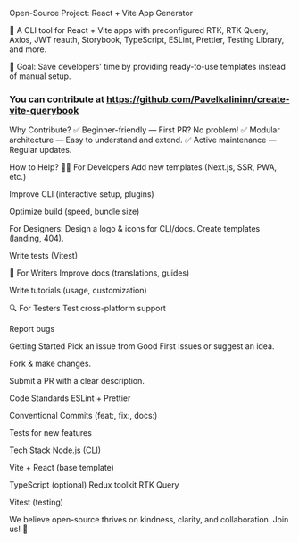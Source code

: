 Open-Source Project: React + Vite App Generator


🚀 A CLI tool for React + Vite apps with preconfigured RTK, RTK Query, Axios, JWT reauth, Storybook, TypeScript, ESLint, Prettier, Testing Library, and more.

🔧 Goal: Save developers' time by providing ready-to-use templates instead of manual setup.



### You can contribute at https://github.com/Pavelkalininn/create-vite-querybook
Why Contribute?
✅ Beginner-friendly — First PR? No problem!
✅ Modular architecture — Easy to understand and extend.
✅ Active maintenance — Regular updates.

How to Help?
👨‍💻 For Developers
Add new templates (Next.js, SSR, PWA, etc.)

Improve CLI (interactive setup, plugins)

Optimize build (speed, bundle size)

For Designers:
Design a logo & icons for CLI/docs.
Create templates (landing, 404).

Write tests (Vitest)

📖 For Writers
Improve docs (translations, guides)

Write tutorials (usage, customization)

🔍 For Testers
Test cross-platform support

Report bugs

Getting Started
Pick an issue from Good First Issues or suggest an idea.

Fork & make changes.

Submit a PR with a clear description.

Code Standards
ESLint + Prettier

Conventional Commits (feat:, fix:, docs:)

Tests for new features

Tech Stack
Node.js (CLI)

Vite + React (base template)

TypeScript (optional)
Redux toolkit
RTK Query


Vitest (testing)


We believe open-source thrives on kindness, clarity, and collaboration. Join us! 🎉